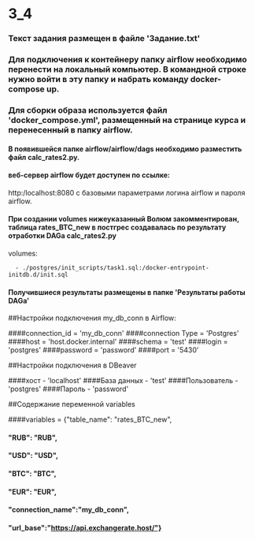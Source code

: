# 3_4
### Текст задания размещен в файле 'Задание.txt'

### Для подключения к контейнеру папку airflow необходимо перенести на локальный компьютер. В командной строке нужно войти в эту папку и набрать команду docker-compose up.
### Для сборки образа используется файл 'docker_compose.yml', размещенный на странице курса и перенесенный в папку airflow.
#### В появившейся папке airflow/airflow/dags необходимо разместить файл calc_rates2.py.
#### веб-сервер airflow будет доступен по ссылке:
http:/localhost:8080 с базовыми параметрами логина airflow и пароля airflow.

####  При создании volumes нижеуказанный Волюм закомментирован, таблица rates_BTC_new в постгрес создавалась по результату отработки DAGa calc_rates2.py
volumes:
     
      - ./postgres/init_scripts/task1.sql:/docker-entrypoint-initdb.d/init.sql

#### Получившиеся результаты размещены в папке 'Результаты работы DAGa'

##Настройки подключения my_db_conn в Airflow:

####connection_id = 'my_db_conn'
####connection Type = 'Postgres'
####host = 'host.docker.internal'
####schema = 'test'
####login = 'postgres'
####password = 'password'
####port = '5430'

##Настройки подключения в DBeaver

####хост - 'localhost'
####База данных - 'test'
####Пользователь - 'postgres'
####Пароль - 'password'

##Cодержание переменной variables

####variables = {"table_name": "rates_BTC_new",
####                                "RUB": "RUB",
####                                "USD": "USD",                              
####                                "BTC": "BTC", 
####                                "EUR": "EUR",
####                                "connection_name":"my_db_conn",
####                                "url_base":"https://api.exchangerate.host/"}

